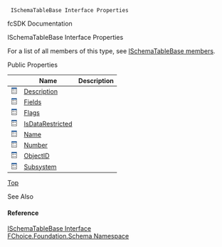 ﻿     ISchemaTableBase Interface Properties                                                   

fcSDK Documentation

ISchemaTableBase Interface Properties

For a list of all members of this type, see [ISchemaTableBase members](fcSDK~FChoice.Foundation.Schema.ISchemaTableBase_members.md).

Public Properties

|   | Name | Description |
| --- | --- | --- |
| ![ Property](dotnetimages/Property.png) | [Description](fcSDK~FChoice.Foundation.Schema.ISchemaTableBase~Description.md) |   |
| ![ Property](dotnetimages/Property.png) | [Fields](fcSDK~FChoice.Foundation.Schema.ISchemaTableBase~Fields.md) |   |
| ![ Property](dotnetimages/Property.png) | [Flags](fcSDK~FChoice.Foundation.Schema.ISchemaTableBase~Flags.md) |   |
| ![ Property](dotnetimages/Property.png) | [IsDataRestricted](fcSDK~FChoice.Foundation.Schema.ISchemaTableBase~IsDataRestricted.md) |   |
| ![ Property](dotnetimages/Property.png) | [Name](fcSDK~FChoice.Foundation.Schema.ISchemaTableBase~Name.md) |   |
| ![ Property](dotnetimages/Property.png) | [Number](fcSDK~FChoice.Foundation.Schema.ISchemaTableBase~Number.md) |   |
| ![ Property](dotnetimages/Property.png) | [ObjectID](fcSDK~FChoice.Foundation.Schema.ISchemaTableBase~ObjectID.md) |   |
| ![ Property](dotnetimages/Property.png) | [Subsystem](fcSDK~FChoice.Foundation.Schema.ISchemaTableBase~Subsystem.md) |   |

[Top](#top)

See Also

#### Reference

[ISchemaTableBase Interface](fcSDK~FChoice.Foundation.Schema.ISchemaTableBase.md)  
[FChoice.Foundation.Schema Namespace](fcSDK~FChoice.Foundation.Schema_namespace.md)